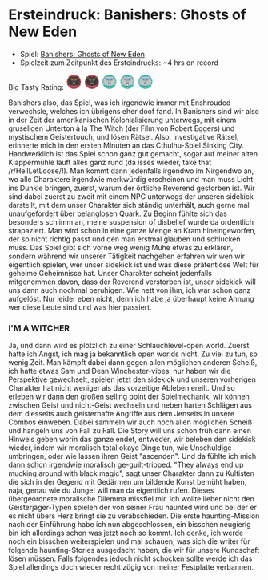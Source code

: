 # Ersteindruck: Banishers: Ghosts of New Eden

* Spiel: [Banishers: Ghosts of New Eden](https://store.steampowered.com/agecheck/app/1493640/)
* Spielzeit zum Zeitpunkt des Ersteindrucks: ~4 hrs on record

Big Tasty Rating:
![head](https://raw.githubusercontent.com/entewurzelauskuh/entewurzelauskuh.github.io/refs/heads/main/_assets/rating/witcher.png)
![head](https://raw.githubusercontent.com/entewurzelauskuh/entewurzelauskuh.github.io/refs/heads/main/_assets/rating/witcher.png)
![head](https://raw.githubusercontent.com/entewurzelauskuh/entewurzelauskuh.github.io/refs/heads/main/_assets/rating/witcher_fill.png)
![head](https://raw.githubusercontent.com/entewurzelauskuh/entewurzelauskuh.github.io/refs/heads/main/_assets/rating/witcher_fill.png)
![head](https://raw.githubusercontent.com/entewurzelauskuh/entewurzelauskuh.github.io/refs/heads/main/_assets/rating/witcher_fill.png)

Banishers also, das Spiel, was ich irgendwie immer mit Enshrouded verwechsle, welches ich übrigens eher doof
fand. In Banishers sind wir also in der Zeit der amerikanischen Kolonialisierung unterwegs, mit einem gruseligen Unterton à la The Witch (der Film
von Robert Eggers) und mystischem Geistertouch, und lösen Rätsel. Also, investigative Rätsel, erinnerte mich in den ersten Minuten an das Cthulhu-Spiel
Sinking City. Handwerklich ist das Spiel schon ganz gut gemacht, sogar auf meiner alten Klappermühle läuft alles ganz rund
(da isses wieder, take that /r/HellLetLoose/!). Man kommt dann jedenfalls irgendwo im Nirgendwo an, wo alle Charaktere irgendwie
merkwürdig erscheinen und man muss Licht ins Dunkle bringen, zuerst, warum der örtliche Reverend gestorben ist. Wir sind
dabei zuerst zu zweit mit einem NPC unterwegs der unseren sidekick darstellt, mit dem unser
Charakter sich ständig unterhält, auch gerne mal unaufgefordert über belanglosen Quark. Zu Beginn fühlte sich das
besonders schlimm an, meine suspension of disbelief wurde da ordentlich strapaziert. Man wird schon in eine ganze Menge
an Kram hineingeworfen, der so nicht richtig passt und den man erstmal glauben und schlucken muss. Das Spiel gibt sich
vorne weg wenig Mühe etwas zu erklären, sondern während wir unserer Tätigkeit nachgehen erfahren wir wen wir eigentlich
spielen, wer unser sidekick ist und was diese prätentiöse Welt für geheime Geheimnisse hat. Unser Charakter scheint
jedenfalls mitgenommen davon, dass der Reverend verstorben ist, unser sidekick will uns dann auch nochmal beruhigen. Wie
nett von ihm, ich war schon ganz aufgelöst. Nur leider eben nicht, denn ich habe ja überhaupt keine Ahnung wer diese
Leute sind und was hier passiert.

### I'M A WITCHER
Ja, und dann wird es plötzlich zu einer Schlauchlevel-open world. Zuerst hatte ich Angst, ich mag ja
bekanntlich open worlds nicht. Zu viel zu tun, so wenig Zeit. Man kämpft dabei dann gegen allen möglichen anderen Scheiß, ich hatte etwas Sam und Dean
Winchester-vibes, nur haben wir die Perspektive gewechselt, spielen jetzt den sidekick und unseren vorherigen Charakter
hat nicht weniger als das vorzeitige Ableben ereilt. Und so erleben wir dann den großen selling point der Spielmechanik,
wir können zwischen Geist und nicht-Geist wechseln und neben harten Schlägen aus dem diesseits auch geisterhafte Angriffe aus dem Jenseits
in unsere Combos einweben. Dabei sammeln wir auch noch allen möglichen Scheiß und hangeln uns von Fall zu Fall. Die Story
will uns schon früh dann einen Hinweis geben worin das ganze endet, entweder, wir beleben den sidekick wieder, indem wir
moralisch total okaye Dinge tun, wie Unschuldige umbringen, oder wie lassen ihren Geist "ascenden". Und da fühlte ich mich
dann schon irgendwie moralisch ge-guilt-tripped. "They always end up mucking around with black magic", sagt unser Charakter
dann zu Kultisten die sich in der Gegend mit Gedärmen um bildende Kunst bemüht haben, naja, genau wie du Junge! will man da eigentlich
rufen. Dieses übergeordnete moralische Dilemma missfiel mir. Ich wollte lieber nicht den Geisterjäger-Typen
spielen der von seiner Frau haunted wird und bei der er es nicht übers Herz bringt sie zu verabschieden. Die erste haunting-Mission nach der Einführung habe ich nun abgeschlossen, ein bisschen neugierig bin ich allerdings schon
was jetzt noch so kommt. Ich denke, ich werde noch ein bisschen weiterspielen und mal schauen, was sich die writer für
folgende haunting-Stories ausgedacht haben, die wir für unsere Kundschaft lösen müssen. Falls folgendes jedoch nicht schocken
sollte werde ich das Spiel allerdings doch wieder recht zügig von meiner Festplatte verbannen.